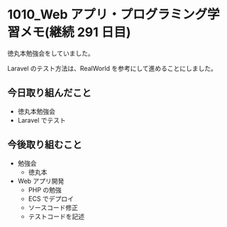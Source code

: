 # 1010_Web アプリ・プログラミング学習メモ(継続 291 日目)

徳丸本勉強会をしていました。

Laravel のテスト方法は、RealWorld を参考にして進めることにしました。

## 今日取り組んだこと

- 徳丸本勉強会
- Laravel でテスト

## 今後取り組むこと

- 勉強会
  - 徳丸本
- Web アプリ開発
  - PHP の勉強
  - ECS でデプロイ
  - ソースコード修正
  - テストコードを記述
